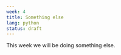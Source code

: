 ```yaml
---
week: 4
title: Something else
lang: python
status: draft
---
```


This week we will be doing something else.
